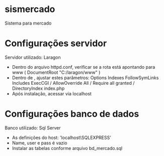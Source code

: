 # sismercado
Sistema para mercado

# Configurações servidor
Servidor utilizado: Laragon
- Dentro do arquivo httpd.conf, verificar se a rota está apontando para www ( DocumentRoot "C:/laragon/www" )
- Dentro de <Directory>, ajustar estes parâmetros: Options Indexes FollowSymLinks Includes ExecCGI / AllowOverride All / Require all granted / DirectoryIndex index.php
- Após instalação, acessar via localhost
  
# Configurações banco de dados
Banco utilizado: Sql Server
- As definições do host: 'localhost\SQLEXPRESS'
- Name, user e pass é vazio
- Instalar as tabelas conforme arquivo bd_mercado.sql


